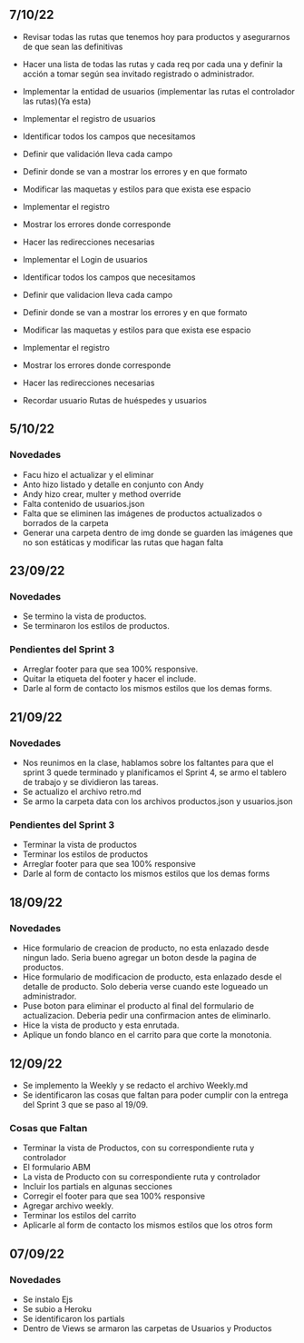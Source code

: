 ## 7/10/22 ##

- Revisar todas las rutas que tenemos hoy para productos y asegurarnos de que sean las definitivas 
- Hacer  una lista de todas las rutas y cada req por cada una y definir la acción a tomar según sea invitado registrado o administrador. 
- Implementar la entidad de usuarios (implementar las rutas el controlador las rutas)(Ya esta)
- Implementar el registro de usuarios
- Identificar todos los campos que  necesitamos
- Definir que validación lleva cada campo
- Definir donde se van a mostrar los errores y en que formato
- Modificar las maquetas y estilos para que exista ese espacio 
- Implementar el registro
- Mostrar los errores donde corresponde
- Hacer las redirecciones necesarias
- Implementar el Login de usuarios
- Identificar todos los campos que  necesitamos
- Definir que validacion lleva cada campo
-  Definir donde se van a mostrar los errores y en que formato
- Modificar las maquetas y estilos para que exista ese espacio
- Implementar el registro
- Mostrar los errores donde corresponde
- Hacer las redirecciones necesarias

- Recordar usuario 
Rutas de huéspedes y usuarios

## 5/10/22 ##

### Novedades ###

- Facu hizo el actualizar y el eliminar
- Anto hizo listado y detalle en conjunto con Andy
- Andy hizo crear, multer y method override
- Falta contenido de usuarios.json
- Falta que se eliminen las imágenes de productos actualizados o borrados de la carpeta
- Generar una carpeta dentro de img donde se guarden las imágenes que no son estáticas y modificar las rutas que hagan falta

## 23/09/22 ##

### Novedades ###

- Se termino la vista de productos.
- Se terminaron los estilos de productos.

### Pendientes del Sprint 3 ###

- Arreglar footer para que sea 100% responsive.
- Quitar la etiqueta <head> del footer y hacer el include. 
- Darle al form de contacto los mismos estilos que los demas forms.

## 21/09/22 ##

### Novedades ###

- Nos reunimos en la clase, hablamos sobre los faltantes para que el sprint 3 quede terminado  y planificamos el Sprint 4, se armo el tablero de trabajo y se dividieron las tareas.
- Se actualizo el archivo retro.md
- Se armo la carpeta data con los archivos productos.json y usuarios.json

### Pendientes del Sprint 3 ###

- Terminar la vista de productos
- Terminar los estilos de productos
- Arreglar footer para que sea 100% responsive
- Darle al form de contacto los mismos estilos que los demas forms
## 18/09/22 ##
### Novedades ###

- Hice formulario de creacion de producto, no esta enlazado desde ningun lado. Seria bueno agregar un boton desde la pagina de productos.
- Hice formulario de modificacion de producto, esta enlazado desde el detalle de producto. Solo deberia verse cuando este logueado un administrador.
- Puse boton para eliminar el producto al final del formulario de actualizacion. Deberia pedir una confirmacion antes de eliminarlo. 
- Hice la vista de producto y esta enrutada.
- Aplique un fondo blanco en el carrito para que corte la monotonia.


## 12/09/22 ##

- Se implemento la Weekly y se redacto el archivo Weekly.md 
- Se identificaron las cosas que faltan para poder cumplir con la entrega del Sprint 3 que se paso al 19/09.
### Cosas que Faltan ###

-    Terminar la vista de Productos, con su correspondiente ruta y controlador
-    El formulario ABM 
-    La vista de Producto con su correspondiente ruta y controlador
-    Incluir los partials  en algunas secciones
-    Corregir el footer para que sea 100% responsive
-    Agregar archivo weekly. 
-    Terminar los estilos del carrito
-    Aplicarle al form de contacto los mismos estilos que los otros form

## 07/09/22 ##

### Novedades ###

- Se instalo Ejs
- Se subio a Heroku
- Se identificaron los partials
- Dentro de Views se armaron las carpetas de Usuarios y Productos

